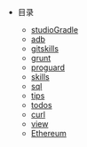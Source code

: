 * 目录

  * [studioGradle](studiogradle.md)
  * [adb](adb.md) 
  * [gitskills](gitskills.md) 
  * [grunt](grunt.md) 
  * [proguard](proguard.md) 
  * [skills](skills.md) 
  * [sql](sql.md) 
  * [tips](tips.md) 
  * [todos](todos.md) 
  * [curl](curl.md) 
  * [view](view.md) 
  * [Ethereum](Ethereum_Infura.md) 
  
<!-- * [注意事项](awesome.md) -->
